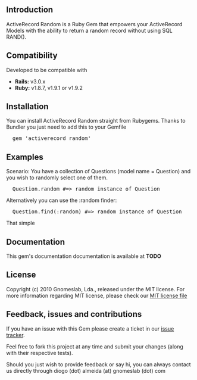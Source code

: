 ## Introduction

ActiveRecord Random is a Ruby Gem that empowers your ActiveRecord Models with the ability to return a random record without using SQL RAND().

## Compatibility

Developed to be compatible with

* **Rails:** v3.0.x
* **Ruby:** v1.8.7, v1.9.1 or v1.9.2

## Installation

You can install ActiveRecord Random straight from Rubygems. Thanks to Bundler you just need to add this to your Gemfile

<pre>
  gem 'activerecord_random'
</pre>

## Examples

Scenario: You have a collection of Questions (model name = Question) and you wish to randomly select one of them.

<pre>
  Question.random #=> random instance of Question
</pre>

Alternatively you can use the :random finder:

<pre>
  Question.find(:random) #=> random instance of Question
</pre>

That simple

## Documentation

This gem's documentation documentation is available at **TODO**

## License

Copyright (c) 2010 Gnomeslab, Lda., released under the MIT license. For more information regarding MIT license, please check our [MIT license file](http://github.com/GnomesLab/activerecord_random/blob/master/MIT-LICENSE)

## Feedback, issues and contributions

If you have an issue with this Gem please create a ticket in our [issue tracker](http://gnomeslab.lighthouseapp.com/projects/63976-activerecord_random/overview).

Feel free to fork this project at any time and submit your changes (along with their respective tests).

Should you just wish to provide feedback or say hi, you can always contact us directly through diogo (dot) almeida (at) gnomeslab (dot) com
